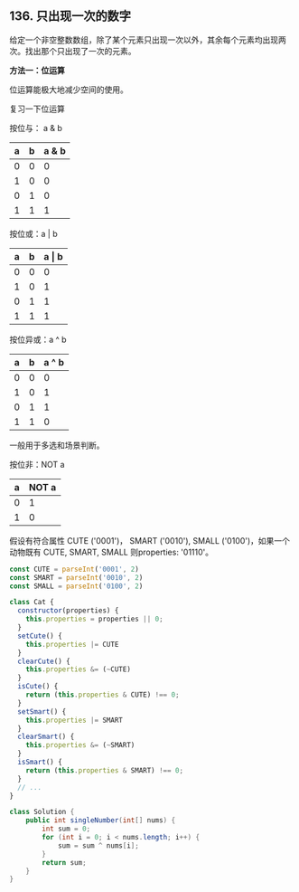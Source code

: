 ## 136. 只出现一次的数字

给定一个非空整数数组，除了某个元素只出现一次以外，其余每个元素均出现两次。找出那个只出现了一次的元素。

**方法一：位运算**

位运算能极大地减少空间的使用。

复习一下位运算

按位与： a & b

| a | b | a & b |
| -- | -- | -- |
| 0 | 0 | 0 |
| 1 | 0 | 0 |
| 0 | 1 | 0 |
| 1 | 1 | 1 |

按位或：a | b

| a | b | a \| b |
| -- | -- | -- |
| 0 | 0 | 0 |
| 1 | 0 | 1 |
| 0 | 1 | 1 |
| 1 | 1 | 1 |

按位异或：a ^ b

| a | b | a ^ b |
| -- | -- | -- |
| 0 | 0 | 0 |
| 1 | 0 | 1 |
| 0 | 1 | 1 |
| 1 | 1 | 0 |

一般用于多选和场景判断。

按位非：NOT a

| a | NOT a |
| -- | -- |
| 0 | 1 |
| 1 | 0 |

假设有符合属性 CUTE ('0001')， SMART ('0010'), SMALL ('0100')，如果一个动物既有 CUTE, SMART, SMALL 则properties: '01110'。

```javascript
const CUTE = parseInt('0001', 2)
const SMART = parseInt('0010', 2)
const SMALL = parseInt('0100', 2)

class Cat {
  constructor(properties) {
    this.properties = properties || 0;
  }
  setCute() {
    this.properties |= CUTE
  }
  clearCute() {
    this.properties &= (~CUTE)
  }
  isCute() {
    return (this.properties & CUTE) !== 0;
  }
  setSmart() {
    this.properties |= SMART
  }
  clearSmart() {
    this.properties &= (~SMART)
  }
  isSmart() {
    return (this.properties & SMART) !== 0;
  }
  // ...
}
```


```java
class Solution {
    public int singleNumber(int[] nums) {
        int sum = 0;
        for (int i = 0; i < nums.length; i++) {
            sum = sum ^ nums[i];
        }
        return sum;
    }
}
```